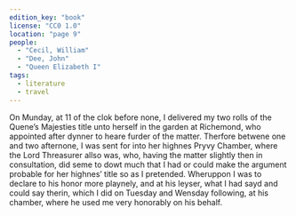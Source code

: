```yaml
---
edition_key: "book"
license: "CC0 1.0"
location: "page 9"
people:
  - "Cecil, William"
  - "Dee, John"
  - "Queen Elizabeth I"
tags:
  - literature
  - travel
---
```

On Munday, at 11 of the clok before none, I
delivered my two rolls of the Quene’s Majesties title unto herself in
the garden at Richemond, who appointed after dynner to heare
furder of the matter. Therfore betwene one and two afternone,
I was sent for into her highnes Pryvy Chamber, where the
Lord Threasurer allso was, who, having the matter slightly
then in consultation, did seme to dowt much that I had or
could make the argument probable for her highnes’ title so as I
pretended. Wheruppon I was to declare to his honor more
playnely, and at his leyser, what I had sayd and could say therin,
which I did on Tuesday and Wensday following, at his chamber,
where he used me very honorably on his behalf.
